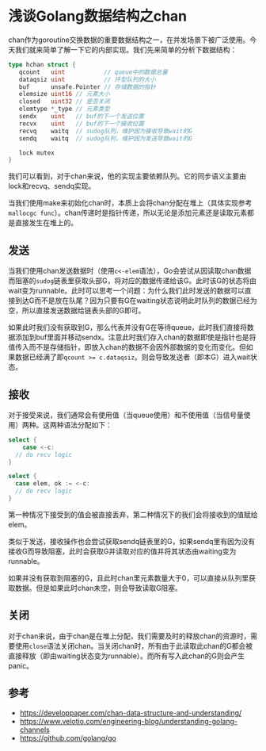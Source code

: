 # 浅谈Golang数据结构之chan

​	chan作为goroutine交换数据的重要数据结构之一，在并发场景下被广泛使用。今天我们就来简单了解一下它的内部实现。我们先来简单的分析下数据结构：

```go
type hchan struct {
   qcount   uint           // queue中的数据总量
   dataqsiz uint           // 环型队列的大小
   buf      unsafe.Pointer // 存储数据的指针
   elemsize uint16 // 元素大小
   closed   uint32 // 是否关闭
   elemtype *_type // 元素类型
   sendx    uint   // buf的下一个发送位置
   recvx    uint   // buf的下一个接收位置
   recvq    waitq  // sudog队列，维护因为接收导致wait的G
   sendq    waitq  // sudog队列，维护因为发送导致wait的G

   lock mutex
}
```

我们可以看到，对于chan来说，他的实现主要依赖队列。它的同步语义主要由lock和recvq、sendq实现。

​	当我们使用make来初始化chan时，本质上会将chan分配在堆上（具体实现参考`mallocgc func`）。chan传递时是指针传递，所以无论是添加元素还是读取元素都是直接发生在堆上的。

## 发送

​	当我们使用chan发送数据时（使用`c<-elem`语法），Go会尝试从因读取chan数据而阻塞的`sudog`链表里获取头部G，将对应的数据传递给该G。此时该G的状态将由wait变为runnable。此时可以思考一个问题：为什么我们此时发送的数据可以直接到达G而不是放在队尾？因为只要有G在waiting状态说明此时队列的数据已经为空，所以直接发送数据给链表头部的G即可。

​	如果此时我们没有获取到G，那么代表并没有G在等待queue，此时我们直接将数据添加到buf里面并移动sendx。注意此时我们存入chan的数据即使是指针也是将值传入而不是存储指针，即放入chan的数据不会因外部数据的变化而变化。但如果数据已经满了即`qcount >= c.dataqsiz`。则会导致发送者（即本G）进入wait状态。

## 接收

​	对于接受来说，我们通常会有使用值（当queue使用）和不使用值（当信号量使用）两种。这两种语法分配如下：

```go
select {
	case <-c:
  // do recv logic
}

select {
  case elem, ok := <-c:
  // do recv logic
}
```

第一种情况下接受到的值会被直接丢弃，第二种情况下的我们会将接收到的值赋给elem。

​	类似于发送，接收操作也会尝试获取sendq链表里的G，如果sendq里有因为没有接收G而导致阻塞，此时会获取G并读取对应的值并将其状态由waiting变为runnable。

​	如果并没有获取到阻塞的G，且此时chan里元素数量大于0，可以直接从队列里获取数据。但是如果此时chan未空，则会导致读取G阻塞。

## 关闭

​	对于chan来说，由于chan是在堆上分配，我们需要及时的释放chan的资源时，需要使用`close`语法关闭chan。当关闭chan时，所有由于此读取此chan的G都会被直接释放（即由waiting状态变为runnable）。而所有写入此chan的G则会产生panic。

## 参考

- https://developpaper.com/chan-data-structure-and-understanding/
- https://www.velotio.com/engineering-blog/understanding-golang-channels
- https://github.com/golang/go

